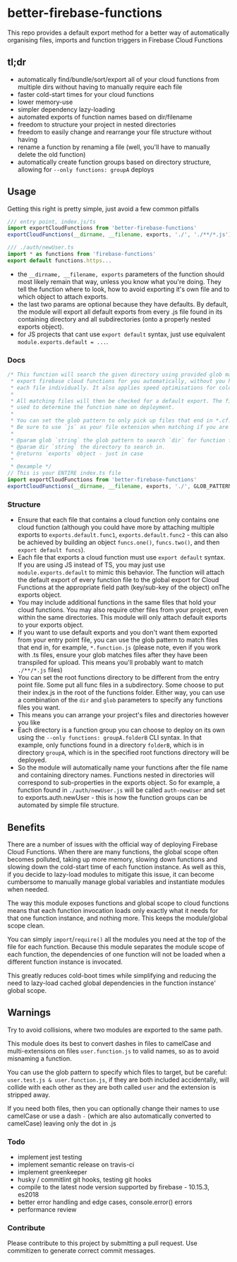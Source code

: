 # better-firebase-functions

This repo provides a default export method for a better way of automatically organising files, imports and function triggers in Firebase Cloud Functions

## tl;dr

- automatically find/bundle/sort/export all of your cloud functions from multiple dirs without having to manually require each file
- faster cold-start times for your cloud functions
- lower memory-use
- simpler dependency lazy-loading
- automated exports of function names based on dir/filename
- freedom to structure your project in nested directories
- freedom to easily change and rearrange your file structure without having
- rename a function by renaming a file (well, you'll have to manually delete the old function)
- automatically create function groups based on directory structure, allowing for `--only functions: groupA` deploys

## Usage

Getting this right is pretty simple, just avoid a few common pitfalls

```typescript
/// entry point, index.js/ts
import exportCloudFunctions from 'better-firebase-functions'
exportCloudFunctions(__dirname, __filename, exports, './', './**/*.js') // You should probably always match .js

/// ./auth/newUser.ts
import * as functions from 'firebase-functions'
export default functions.https...
```

- the `__dirname, __filename, exports` parameters of the function should most likely remain that way, unless you know
what you're doing. They tell the function where to look, how to avoid exporting it's own file and to which object to attach
exports.
- the last two params are optional because they have defaults. By default, the module will export all default exports from
every .js file found in its containing directory and all subdirectories (onto a properly nested exports object).
- for JS projects that cant use `export default` syntax, just use equivalent `module.exports.default = ...`.

### Docs

```typescript
/* This function will search the given directory using provided glob matching pattern and
 * export firebase cloud functions for you automatically, without you having to require
 * each file individually. It also applies speed optimisations for cold-start.
 *
 * All matching files will then be checked for a default export. The filename and path is
 * used to determine the function name on deployment.
 *
 * You can set the glob pattern to only pick up files that end in *.cf.js or *.function.js
 * Be sure to use `js` as your file extension when matching if you are using Typescript
 *
 * @param glob `string` the glob pattern to search `dir` for function files
 * @param dir `string` the directory to search in.
 * @returns `exports` object - just in case
 *
 * @example */
// This is your ENTIRE index.ts file
import exportCloudFunctions from 'better-firebase-functions'
exportCloudFunctions(__dirname, __filename, exports, './', GLOB_PATTERN);
```

### Structure

- Ensure that each file that contains a cloud function only contains one cloud function (although you could have more by
attaching multiple exports to `exports.default.func1`, `exports.default.func2` - this can also be achieved by building an
object `funcs.one()`, `funcs.two()`, and then `export default funcs`).
- Each file that exports a cloud function must use `export default` syntax. If you are using JS instead of TS, you may just
use `module.exports.default` to mimic this behavior. The function will attach the default export of every function file
to the global export for Cloud Functions at the appropriate field path (key/sub-key of the object) onThe exports object.
- You may include additional functions in the same files that hold your cloud functions. You may also require
other files from your project, even within the same directories. This module will only attach default exports to your exports object.
- If you want to use default exports and you don't want them exported from your entry point file, you can use the glob pattern to
match files that end in, for example, `*.function.js` (please note, even if you work with .ts files, ensure your glob matches files after they have been transpiled for upload. This means you'll probably want to match `./**/*.js` files)
- You can set the root functions directory to be different from the entry point file. Some put all func files in a subdirectory.
Some choose to put their index.js in the root of the functions folder. Either way, you can use a combination of the `dir` and `glob` parameters to specify any functions files you want.
- This means you can arrange your project's files and directories however you like
- Each directory is a function group you can choose to deploy on its own using the `--only functions: groupA.folderB` CLI syntax. In that
example, only functions found in a directory `folderB`, which is in directory `groupA`, which is in the specified root functions directory will be deployed.
- So the module will automatically name your functions after the file name and containing directory names. Functions nested in directories will correspond to sub-properties in the exports object. So for example, a function found in `./auth/newUser.js` will be called `auth-newUser` and set to exports.auth.newUser - this is how the function groups can be automated by simple file structure.

## Benefits

There are a number of issues with the official way of deploying Firebase Cloud Functions. When there are many functions, the global
scope often becomes polluted, taking up more memory, slowing down functions and slowing down the cold-start time of each function
instance. As well as this, if you decide to lazy-load modules to mitigate this issue, it can become cumbersome to manually manage
global variables and instantiate modules when needed.

The way this module exposes functions and global scope to cloud functions means that each function invocation loads only exactly what
it needs for that one function instance, and nothing more. This keeps the module/global scope clean.

You can simply `import`/`require()` all the modules you need at the top of the file for each function. Because this module separates
the module scope of each function, the dependencies of one function will not be loaded when a different function instance is invocated.

This greatly reduces cold-boot times while simplifying and reducing the need to lazy-load cached global dependencies in the function instance' global scope.

## Warnings

Try to avoid collisions, where two modules are exported to the same path.

This module does its best to convert dashes in files to camelCase and multi-extensions on
files `user.function.js` to valid names, so as to avoid misnaming a function.

You can use the glob pattern to specify which files to target, but be careful:
`user.test.js & user.function.js`, if they are both included accidentally, will collide with each other
as they are both called `user` and the extension is stripped away.

If you need both files, then you can optionally change their names to use camelCase or use a dash `-` (which
are also automatically converted to camelCase) leaving only the dot in .js

### Todo

- implement jest testing
- implement semantic release on travis-ci
- implement greenkeeper
- husky / commitlint git hooks, testing git hooks
- compile to the latest node version supported by firebase - 10.15.3, es2018
- better error handling and edge cases, console.error() errors
- performance review

### Contribute

Please contribute to this project by submitting a pull request. Use commitizen to generate correct commit messages.
